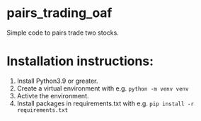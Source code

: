 # pairs_trading_oaf
Simple code to pairs trade two stocks.

# Installation instructions:

1. Install Python3.9 or greater.
2. Create a virtual environment with e.g. `python -m venv venv`
3. Activte the environment.
4. Install packages in requirements.txt with e.g. `pip install -r requirements.txt`
